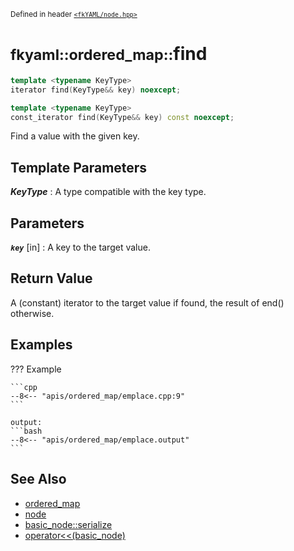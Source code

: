 <small>Defined in header [`<fkYAML/node.hpp>`](https://github.com/fktn-k/fkYAML/blob/develop/include/fkYAML/ordered_map.hpp)</small>

# <small>fkyaml::ordered_map::</small>find

```cpp
template <typename KeyType>
iterator find(KeyType&& key) noexcept;

template <typename KeyType>
const_iterator find(KeyType&& key) const noexcept;
```

Find a value with the given key.  

## **Template Parameters**

***KeyType***
:   A type compatible with the key type.

## **Parameters**

***`key`*** [in]
:   A key to the target value.

## **Return Value**

A (constant) iterator to the target value if found, the result of end() otherwise.  

## **Examples**

??? Example

    ```cpp
    --8<-- "apis/ordered_map/emplace.cpp:9"
    ```

    output:
    ```bash
    --8<-- "apis/ordered_map/emplace.output"
    ```

## **See Also**

* [ordered_map](index.md)
* [node](../basic_node/node.md)
* [basic_node::serialize](../basic_node/serialize.md)
* [operator<<(basic_node)](../basic_node/insertion_operator.md)
